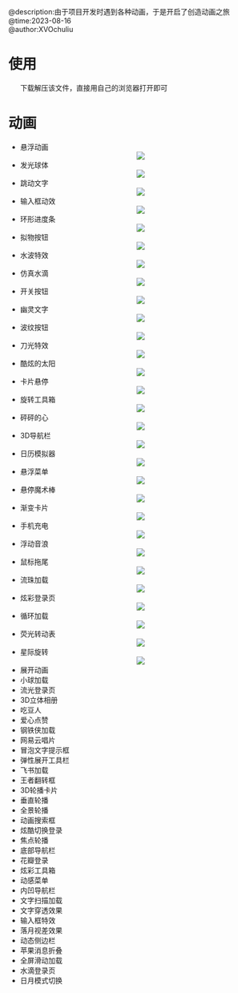 @description:由于项目开发时遇到各种动画，于是开启了创造动画之旅  
@time:2023-08-16  
@author:XVOchuliu                                                                                                                                                                                                
# 使用  
&nbsp;&nbsp;&nbsp;&nbsp;&nbsp;&nbsp;下载解压该文件，直接用自己的浏览器打开即可
# 动画  
* 悬浮动画
  <div align=center><img src="https://github.com/XVOchuliu/CSS-animation/blob/master/%E5%B1%95%E7%A4%BA%E5%8A%A8%E7%94%BB/%E6%82%AC%E6%B5%AE%E5%8A%A8%E7%94%BB.gif"/></div>
* 发光球体
  <div align=center><img src="https://github.com/XVOchuliu/CSS-animation/blob/master/%E5%B1%95%E7%A4%BA%E5%8A%A8%E7%94%BB/%E5%8F%91%E5%85%89%E7%90%83%E4%BD%93.gif"/></div>
* 跳动文字
  <div align=center><img src="https://github.com/XVOchuliu/CSS-animation/blob/master/%E5%B1%95%E7%A4%BA%E5%8A%A8%E7%94%BB/%E8%B7%B3%E5%8A%A8%E6%96%87%E5%AD%97.gif"/></div>
* 输入框动效
  <div align=center><img src="https://github.com/XVOchuliu/CSS-animation/blob/master/%E5%B1%95%E7%A4%BA%E5%8A%A8%E7%94%BB/%E8%BE%93%E5%85%A5%E6%A1%86%E5%8A%A8%E6%95%88.gif"/></div>
* 环形进度条
  <div align=center><img src="https://github.com/XVOchuliu/CSS-animation/blob/master/%E5%B1%95%E7%A4%BA%E5%8A%A8%E7%94%BB/%E7%8E%AF%E5%BD%A2%E8%BF%9B%E5%BA%A6%E6%9D%A1.gif"/></div>
* 拟物按钮
  <div align=center><img src="https://github.com/XVOchuliu/CSS-animation/blob/master/%E5%B1%95%E7%A4%BA%E5%8A%A8%E7%94%BB/%E6%8B%9F%E7%89%A9%E6%8C%89%E9%92%AE.gif"/></div>
* 水波特效
   <div align=center><img src="https://github.com/XVOchuliu/CSS-animation/blob/master/%E5%B1%95%E7%A4%BA%E5%8A%A8%E7%94%BB/%E6%B0%B4%E6%B3%A2%E7%89%B9%E6%95%88.gif"/></div>
* 仿真水滴
  <div align=center><img src="https://github.com/XVOchuliu/CSS-animation/blob/master/%E5%B1%95%E7%A4%BA%E5%8A%A8%E7%94%BB/%E4%BB%BF%E7%9C%9F%E6%B0%B4%E6%BB%B4.gif"/></div>
* 开关按钮
  <div align=center><img src="https://github.com/XVOchuliu/CSS-animation/blob/master/%E5%B1%95%E7%A4%BA%E5%8A%A8%E7%94%BB/%E5%BC%80%E5%85%B3%E6%8C%89%E9%92%AE.gif"/></div>
* 幽灵文字
  <div align=center><img src="https://github.com/XVOchuliu/CSS-animation/blob/master/%E5%B1%95%E7%A4%BA%E5%8A%A8%E7%94%BB/%E5%B9%BD%E7%81%B5%E6%96%87%E5%AD%97.gif"/></div>
* 波纹按钮
  <div align=center><img src="https://github.com/XVOchuliu/CSS-animation/blob/master/%E5%B1%95%E7%A4%BA%E5%8A%A8%E7%94%BB/%E6%B3%A2%E7%BA%B9%E6%8C%89%E9%92%AE.gif"/></div>
* 刀光特效
  <div align=center><img src="https://github.com/XVOchuliu/CSS-animation/blob/master/%E5%B1%95%E7%A4%BA%E5%8A%A8%E7%94%BB/%E5%88%80%E5%85%89%E7%89%B9%E6%95%88.gif"/></div>
* 酷炫的太阳
  <div align=center><img src="https://github.com/XVOchuliu/CSS-animation/blob/master/%E5%B1%95%E7%A4%BA%E5%8A%A8%E7%94%BB/%E9%85%B7%E7%82%AB%E7%9A%84%E5%A4%AA%E9%98%B3.gif"/></div>
* 卡片悬停
  <div align=center><img src="https://github.com/XVOchuliu/CSS-animation/blob/master/%E5%B1%95%E7%A4%BA%E5%8A%A8%E7%94%BB/%E5%8D%A1%E7%89%87%E6%82%AC%E5%81%9C.gif"/></div>
* 旋转工具箱
  <div align=center><img src="https://github.com/XVOchuliu/CSS-animation/blob/master/%E5%B1%95%E7%A4%BA%E5%8A%A8%E7%94%BB/%E6%97%8B%E8%BD%AC%E5%B7%A5%E5%85%B7%E7%AE%B1.gif"/></div>
* 砰砰的心
  <div align=center><img src="https://github.com/XVOchuliu/CSS-animation/blob/master/%E5%B1%95%E7%A4%BA%E5%8A%A8%E7%94%BB/%E7%A0%B0%E7%A0%B0%E7%9A%84%E5%BF%83.gif"/></div>
* 3D导航栏
  <div align=center><img src="https://github.com/XVOchuliu/CSS-animation/blob/master/%E5%B1%95%E7%A4%BA%E5%8A%A8%E7%94%BB/3D%E5%AF%BC%E8%88%AA%E6%A0%8F.gif"/></div>
* 日历模拟器
  <div align=center><img src="https://github.com/XVOchuliu/CSS-animation/blob/master/%E5%B1%95%E7%A4%BA%E5%8A%A8%E7%94%BB/%E6%97%A5%E5%8E%86%E6%A8%A1%E6%8B%9F%E5%99%A8.gif"/></div>
* 悬浮菜单
  <div align=center><img src="https://github.com/XVOchuliu/CSS-animation/blob/master/%E5%B1%95%E7%A4%BA%E5%8A%A8%E7%94%BB/%E6%82%AC%E6%B5%AE%E8%8F%9C%E5%8D%95.gif"/></div>
* 悬停魔术棒
  <div align=center><img src="https://github.com/XVOchuliu/CSS-animation/blob/master/%E5%B1%95%E7%A4%BA%E5%8A%A8%E7%94%BB/%E6%82%AC%E5%81%9C%E9%AD%94%E6%9C%AF%E6%A3%92.gif"/></div>
* 渐变卡片
  <div align=center><img src="https://github.com/XVOchuliu/CSS-animation/blob/master/%E5%B1%95%E7%A4%BA%E5%8A%A8%E7%94%BB/%E6%B8%90%E5%8F%98%E5%8D%A1%E7%89%87.gif"/></div>
* 手机充电
  <div align=center><img src="https://github.com/XVOchuliu/CSS-animation/blob/master/%E5%B1%95%E7%A4%BA%E5%8A%A8%E7%94%BB/%E6%89%8B%E6%9C%BA%E5%85%85%E7%94%B5.gif"/></div>
* 浮动音浪
  <div align=center><img src="https://github.com/XVOchuliu/CSS-animation/blob/master/%E5%B1%95%E7%A4%BA%E5%8A%A8%E7%94%BB/%E6%B5%AE%E5%8A%A8%E9%9F%B3%E6%B5%AA.gif"/></div>
* 鼠标拖尾
  <div align=center><img src="https://github.com/XVOchuliu/CSS-animation/blob/master/%E5%B1%95%E7%A4%BA%E5%8A%A8%E7%94%BB/%E9%BC%A0%E6%A0%87%E6%8B%96%E5%B0%BE.gif"/></div>
* 流珠加载
  <div align=center><img src="https://github.com/XVOchuliu/CSS-animation/blob/master/%E5%B1%95%E7%A4%BA%E5%8A%A8%E7%94%BB/%E6%B5%81%E7%8F%A0%E5%8A%A0%E8%BD%BD.gif"/></div>
* 炫彩登录页
  <div align=center><img src="https://github.com/XVOchuliu/CSS-animation/blob/master/%E5%B1%95%E7%A4%BA%E5%8A%A8%E7%94%BB/%E7%82%AB%E5%BD%A9%E7%99%BB%E5%BD%95%E9%A1%B5.gif"/></div>
* 循环加载
  <div align=center><img src="https://github.com/XVOchuliu/CSS-animation/blob/master/%E5%B1%95%E7%A4%BA%E5%8A%A8%E7%94%BB/%E5%BE%AA%E7%8E%AF%E5%8A%A0%E8%BD%BD.gif"/></div>
* 荧光转动表
  <div align=center><img src="https://github.com/XVOchuliu/CSS-animation/blob/master/%E5%B1%95%E7%A4%BA%E5%8A%A8%E7%94%BB/%E8%8D%A7%E5%85%89%E8%BD%AC%E5%8A%A8%E8%A1%A8.gif"/></div>
* 星际旋转
  <div align=center><img src="https://github.com/XVOchuliu/CSS-animation/blob/master/%E5%B1%95%E7%A4%BA%E5%8A%A8%E7%94%BB/%E6%98%9F%E9%99%85%E6%97%8B%E8%BD%AC.gif"/></div>
* 展开动画
* 小球加载
* 流光登录页
* 3D立体相册
* 吃豆人
* 爱心点赞
* 钢铁侠加载
* 网易云唱片
* 冒泡文字提示框
* 弹性展开工具栏
* 飞书加载
* 王者翻转框
* 3D轮播卡片
* 垂直轮播
* 全景轮播
* 动画搜索框
* 炫酷切换登录
* 焦点轮播
* 底部导航栏
* 花瓣登录
* 炫彩工具箱
* 动感菜单
* 内凹导航栏
* 文字扫描加载
* 文字穿透效果
* 输入框特效
* 落月视差效果
* 动态侧边栏
* 苹果消息折叠
* 全屏滑动加载
* 水滴登录页
* 日月模式切换
